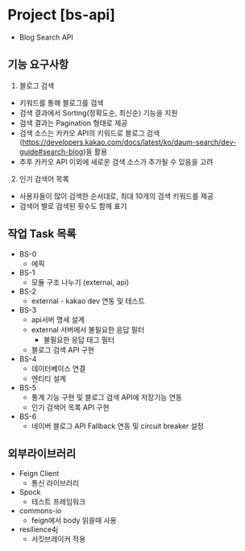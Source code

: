 
# Project [bs-api] 
- Blog Search API

## 기능 요구사항
1. 블로그 검색
- 키워드를 통해 블로그를 검색
- 검색 결과에서 Sorting(정확도순, 최신순) 기능을 지원
- 검색 결과는 Pagination 형태로 제공
- 검색 소스는 카카오 API의 키워드로 블로그 검색(https://developers.kakao.com/docs/latest/ko/daum-search/dev-guide#search-blog)을 활용
- 추후 카카오 API 이외에 새로운 검색 소스가 추가될 수 있음을 고려

2. 인기 검색어 목록
- 사용자들이 많이 검색한 순서대로, 최대 10개의 검색 키워드를 제공
- 검색어 별로 검색된 횟수도 함께 표기

## 작업 Task 목록

- BS-0
  - 에픽
- BS-1
    - 모듈 구조 나누기 (external, api)
- BS-2
    - external - kakao dev 연동 및 테스트
- BS-3
    - api서버 명세 설계
    - external 서버에서 불필요한 응답 필터
      - 불필요한 응답 태그 필터
    - 블로그 검색 API 구현
- BS-4
    - 데이터베이스 연결
    - 엔티티 설계
- BS-5
    - 통계 기능 구현 및 블로그 검색 API에 저장기능 연동
    - 인기 검색어 목록 API 구현
- BS-6
  - 네이버 블로그 API Fallback 연동 및 circuit breaker 설정

## 외부라이브러리
- Feign Client
  - 통신 라이브러리
- Spock
  - 테스트 프레임워크
- commons-io
  - feign에서 body 읽을때 사용 
- resilience4j
  - 서킷브레이커 적용

    
